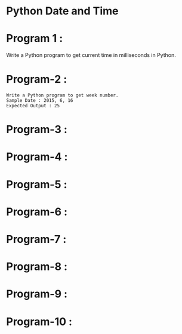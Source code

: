 # Python Date and Time

# Program 1 :
   Write a Python program to get current time in milliseconds in Python.

# Program-2 : 
    Write a Python program to get week number. 
    Sample Date : 2015, 6, 16
    Expected Output : 25

# Program-3 :
  

# Program-4 :
    

# Program-5 :  
   

# Program-6 : 
    

# Program-7 :
   

# Program-8 :
   

# Program-9 :
   

# Program-10 :
   
